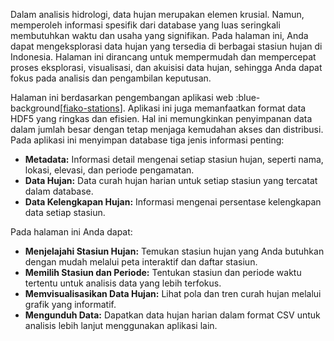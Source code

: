 Dalam analisis hidrologi, data hujan merupakan elemen krusial. Namun, memperoleh informasi spesifik dari database yang luas seringkali membutuhkan waktu dan usaha yang signifikan. Pada halaman ini, Anda dapat mengeksplorasi data hujan yang tersedia di berbagai stasiun hujan di Indonesia. Halaman ini dirancang untuk mempermudah dan mempercepat proses eksplorasi, visualisasi, dan akuisisi data hujan, sehingga Anda dapat fokus pada analisis dan pengambilan keputusan.

Halaman ini berdasarkan pengembangan aplikasi web :blue-background[[fiako-stations](https://github.com/taruma/demo-stations)]. Aplikasi ini juga memanfaatkan format data HDF5 yang ringkas dan efisien. Hal ini memungkinkan penyimpanan data dalam jumlah besar dengan tetap menjaga kemudahan akses dan distribusi. Pada aplikasi ini menyimpan database tiga jenis informasi penting:

*   **Metadata:** Informasi detail mengenai setiap stasiun hujan, seperti nama, lokasi, elevasi, dan periode pengamatan.
*   **Data Hujan:** Data curah hujan harian untuk setiap stasiun yang tercatat dalam database. 
*   **Data Kelengkapan Hujan:** Informasi mengenai persentase kelengkapan data setiap stasiun.

Pada halaman ini Anda dapat:

*   **Menjelajahi Stasiun Hujan:** Temukan stasiun hujan yang Anda butuhkan dengan mudah melalui peta interaktif dan daftar stasiun.
*   **Memilih Stasiun dan Periode:** Tentukan stasiun dan periode waktu tertentu untuk analisis data yang lebih terfokus. 
*   **Memvisualisasikan Data Hujan:** Lihat pola dan tren curah hujan melalui grafik yang informatif.
*   **Mengunduh Data:** Dapatkan data hujan harian dalam format CSV untuk analisis lebih lanjut menggunakan aplikasi lain. 
